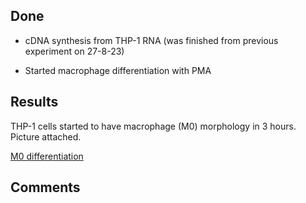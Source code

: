 ## Done 

* cDNA synthesis from THP-1 RNA (was finished from previous experiment on 27-8-23)

* Started macrophage differentiation with PMA

## Results

THP-1 cells started to have macrophage (M0) morphology in 3 hours. Picture attached.

[M0 differentiation](/../figures/macrophage_differentiation_4-9-23.png)

## Comments
